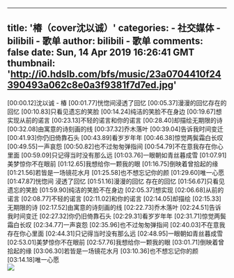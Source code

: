 
---
title: '椿（cover沈以诚）'
categories: 
    - 社交媒体
    - bilibili - 歌单
author: bilibili - 歌单
comments: false
date: Sun, 14 Apr 2019 16:26:41 GMT
thumbnail: 'http://i0.hdslb.com/bfs/music/23a0704410f24390493a062c8e0a3f9381f7d7ed.jpg'
---

<div>   
[00:00.12]沈以诚 - 椿
[00:01.77]恍惚间浸透了回忆
[00:05.37]漫漫的回忆存在的回忆
[00:10.83]只看见遗忘的笑脸
[00:14.24]纯洁的笑脸不在身边
[00:19.67]想实现从前的诺言
[00:23.13]不轻的诺言和你的诺言
[00:28.40]却描绘无期限的诗
[00:32.08]由寓意的诗刻画的线
[00:37.32]乔木落叶
[00:39.04]告诉我时间变迁
[00:41.93]你仍旧倚靠石头
[00:43.89]看岁岁年年
[00:46.38]惊觉两鬓霜白长叹
[00:49.55]一声哀怨
[00:50.82]也不过匆匆弹指间
[00:54.79]不在意我存在你心里面
[00:59.09]只记得当时没有那么远
[01:03.76]一眼朝如青丝暮成雪
[01:07.91]美梦惊你不在眼前
[01:12.65]我想给你一颗我的眼
[01:16.75]倒映着曾拾起的缘
[01:21.56]若皆是一场镜花水月
[01:25.58]也不想忘记你的颜
[01:29.60]唯一心愿
[01:47.87]恍惚间 浸透了回忆
[01:51.16]漫漫的回忆 存在的回忆
[01:56.67]只看见 遗忘的笑脸
[01:59.90]纯洁的笑脸不在身边
[02:05.37]想实现
[02:06.68]从前的诺言
[02:08.77]不轻的诺言
[02:11.02]和你的诺言
[02:14.05]却描绘
[02:15.33]无期限的诗
[02:17.52]由寓意的诗刻画的线
[02:22.73]乔木落叶
[02:24.51]告诉我时间变迁
[02:27.32]你仍旧倚靠石头
[02:29.31]看岁岁年年
[02:31.71]惊觉两鬓霜白长叹
[02:34.77]一声哀怨
[02:35.96]也不过匆匆弹指间
[02:40.03]不在意我存在你心里面
[02:44.31]只记得当时没有那么远
[02:48.95]一眼朝如青丝暮成雪
[02:53.01]美梦惊你不在眼前
[02:57.76]我想给你一颗我的眼
[03:01.71]倒映着曾拾起的缘
[03:06.30]若皆是一场镜花水月
[03:10.36]也不想忘记你的颜
[03:14.18]唯一心愿<br><img src="http://i0.hdslb.com/bfs/music/23a0704410f24390493a062c8e0a3f9381f7d7ed.jpg" referrerpolicy="no-referrer">  
</div>
            